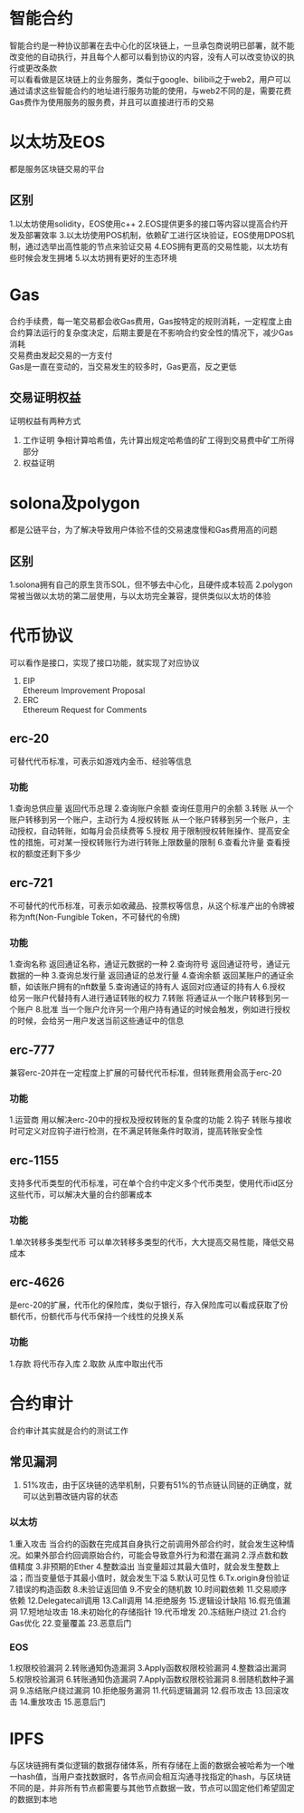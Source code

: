 # 智能合约
智能合约是一种协议部署在去中心化的区块链上，一旦承包商说明已部署，就不能改变他的自动执行，并且每个人都可以看到协议的内容，没有人可以改变协议的执行或更改条款\
可以看看做是区块链上的业务服务，类似于google、bilibili之于web2，用户可以通过请求这些智能合约的地址进行服务功能的使用，与web2不同的是，需要花费Gas费作为使用服务的服务费，并且可以直接进行币的交易

# 以太坊及EOS
都是服务区块链交易的平台
## 区别
1.以太坊使用solidity，EOS使用c++
2.EOS提供更多的接口等内容以提高合约开发及部署效率
3.以太坊使用POS机制，依赖矿工进行区块验证，EOS使用DPOS机制，通过选举出高性能的节点来验证交易
4.EOS拥有更高的交易性能，以太坊有些时候会发生拥堵
5.以太坊拥有更好的生态环境

# Gas
合约手续费，每一笔交易都会收Gas费用，Gas按特定的规则消耗，一定程度上由合约算法运行的复杂度决定，后期主要是在不影响合约安全性的情况下，减少Gas消耗\
交易费由发起交易的一方支付\
Gas是一直在变动的，当交易发生的较多时，Gas更高，反之更低

## 交易证明权益
证明权益有两种方式
1. 工作证明
   争相计算哈希值，先计算出规定哈希值的矿工得到交易费中矿工所得部分
2. 权益证明

# solona及polygon
都是公链平台，为了解决导致用户体验不佳的交易速度慢和Gas费用高的问题
## 区别
1.solona拥有自己的原生货币SOL，但不够去中心化，且硬件成本较高
2.polygon常被当做以太坊的第二层使用，与以太坊完全兼容，提供类似以太坊的体验

# 代币协议
可以看作是接口，实现了接口功能，就实现了对应协议
1. EIP\
   Ethereum Improvement Proposal
2. ERC\
   Ethereum Request for Comments

## erc-20
可替代代币标准，可表示如游戏内金币、经验等信息
### 功能
1.查询总供应量
返回代币总理
2.查询账户余额
查询任意用户的余额
3.转账
从一个账户转移到另一个账户，主动行为
4.授权转账
从一个账户转移到另一个账户，主动授权，自动转账，如每月会员续费等
5.授权
用于限制授权转账操作、提高安全性的措施，可对某一授权转账行为进行转账上限数量的限制
6.查看允许量
查看授权的额度还剩下多少

## erc-721
不可替代的代币标准，可表示如收藏品、投票权等信息，从这个标准产出的令牌被称为nft(Non-Fungible Token，不可替代的令牌)
### 功能
1.查询名称
返回通证名称，通证元数据的一种
2.查询符号
返回通证符号，通证元数据的一种
3.查询总发行量
返回通证的总发行量
4.查询余额
返回某账户的通证余额，如该账户拥有的nft数量
5.查询通证的持有人
返回对应通证的持有人
6.授权
给另一账户代替持有人进行通证转账的权力
7.转账
将通证从一个账户转移到另一个账户
8.批准
当一个账户允许另一个用户持有通证的时候会触发，例如进行授权的时候，会给另一用户发送当前这些通证中的信息

## erc-777
兼容erc-20并在一定程度上扩展的可替代代币标准，但转账费用会高于erc-20
### 功能
1.运营商
用以解决erc-20中的授权及授权转账的复杂度的功能
2.钩子
转账与接收时可定义对应钩子进行检测，在不满足转账条件时取消，提高转账安全性

## erc-1155
支持多代币类型的代币标准，可在单个合约中定义多个代币类型，使用代币id区分这些代币，可以解决大量的合约部署成本
### 功能
1.单次转移多类型代币
可以单次转移多类型的代币，大大提高交易性能，降低交易成本

## erc-4626
是erc-20的扩展，代币化的保险库，类似于银行，存入保险库可以看成获取了份额代币，份额代币与代币保持一个线性的兑换关系
### 功能
1.存款
将代币存入库
2.取款
从库中取出代币

# 合约审计
合约审计其实就是合约的测试工作

## 常见漏洞

1. 51%攻击，由于区块链的选举机制，只要有51%的节点链认同链的正确度，就可以达到篡改链内容的状态

### 以太坊
1.重入攻击
当合约的函数在完成其自身执行之前调用外部合约时，就会发生这种情况。如果外部合约回调原始合约，可能会导致意外行为和潜在漏洞
2.浮点数和数值精度
3.非预期的Ether
4.整数溢出
当变量超过其最大值时，就会发生整数上溢；而当变量低于其最小值时，就会发生下溢
5.默认可见性
6.Tx.origin身份验证
7.错误的构造函数
8.未验证返回值
9.不安全的随机数
10.时间戳依赖
11.交易顺序依赖
12.Delegatecall调用
13.Call调用
14.拒绝服务
15.逻辑设计缺陷
16.假充值漏洞
17.短地址攻击
18.未初始化的存储指针
19.代币增发
20.冻结账户绕过
21.合约Gas优化
22.变量覆盖
23.恶意后门

### EOS
1.权限校验漏洞
2.转账通知伪造漏洞
3.Apply函数权限校验漏洞
4.整数溢出漏洞
5.权限校验漏洞
6.转账通知伪造漏洞
7.Apply函数权限校验漏洞
8.弱随机数种子漏洞
9.冻结账户绕过漏洞
10.拒绝服务漏洞
11.代码逻辑漏洞
12.假币攻击
13.回滚攻击
14.重放攻击
15.恶意后门

# IPFS
与区块链拥有类似逻辑的数据存储体系，所有存储在上面的数据会被哈希为一个唯一hash值，当用户查找数据时，各节点间会相互沟通寻找指定的hash，与区块链不同的是，并非所有节点都需要与其他节点数据一致，节点可以固定他们希望固定的数据到本地 